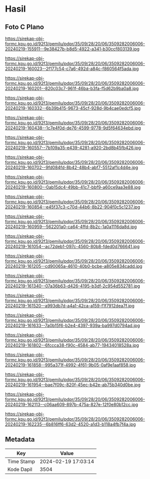 # Hasil

## Foto C Plano

https://sirekap-obj-formc.kpu.go.id/92f3/pemilu/pdpr/35/09/28/20/06/3509282006006-20240219-155911--9e38427b-b8d5-4922-a341-b30ccf803139.jpg

https://sirekap-obj-formc.kpu.go.id/92f3/pemilu/pdpr/35/09/28/20/06/3509282006006-20240219-160023--2f177c54-c7a6-492d-a84c-f860564f5ada.jpg

https://sirekap-obj-formc.kpu.go.id/92f3/pemilu/pdpr/35/09/28/20/06/3509282006006-20240219-160201--820c03c7-961f-46ba-b3fa-f5d62b9ba0a8.jpg

https://sirekap-obj-formc.kpu.go.id/92f3/pemilu/pdpr/35/09/28/20/06/3509282006006-20240219-160332--6b39b415-9673-45cf-928d-9b4cae0edcf5.jpg

https://sirekap-obj-formc.kpu.go.id/92f3/pemilu/pdpr/35/09/28/20/06/3509282006006-20240219-160438--1c7e4f0d-de76-4599-9778-9d5f64634ebd.jpg

https://sirekap-obj-formc.kpu.go.id/92f3/pemilu/pdpr/35/09/28/20/06/3509282006006-20240219-160557--7b109a35-e439-4281-a920-2bd8b45fb426.jpg

https://sirekap-obj-formc.kpu.go.id/92f3/pemilu/pdpr/35/09/28/20/06/3509282006006-20240219-160702--9fd084fd-8b42-48b4-abf7-5512af1c4d4e.jpg

https://sirekap-obj-formc.kpu.go.id/92f3/pemilu/pdpr/35/09/28/20/06/3509282006006-20240219-160800--0ab15dc4-49bb-41c7-bbf9-a60ce9aa3e88.jpg

https://sirekap-obj-formc.kpu.go.id/92f3/pemilu/pdpr/35/09/28/20/06/3509282006006-20240219-160854--e45f37c3-c70d-44b6-8b22-904f0c5c1237.jpg

https://sirekap-obj-formc.kpu.go.id/92f3/pemilu/pdpr/35/09/28/20/06/3509282006006-20240219-160959--562201a0-ca64-4ffd-8b2c-1a0a1116da8d.jpg

https://sirekap-obj-formc.kpu.go.id/92f3/pemilu/pdpr/35/09/28/20/06/3509282006006-20240219-161054--ac72deb1-097c-4560-80b8-fded0d766641.jpg

https://sirekap-obj-formc.kpu.go.id/92f3/pemilu/pdpr/35/09/28/20/06/3509282006006-20240219-161205--cd90065a-4610-40b0-bcbe-a805e834cadd.jpg

https://sirekap-obj-formc.kpu.go.id/92f3/pemilu/pdpr/35/09/28/20/06/3509282006006-20240219-161340--07a36b63-d426-4195-b3df-2c954d552781.jpg

https://sirekap-obj-formc.kpu.go.id/92f3/pemilu/pdpr/35/09/28/20/06/3509282006006-20240219-161520--a993db7d-a4a1-42ca-a159-f1f7912dea7f.jpg

https://sirekap-obj-formc.kpu.go.id/92f3/pemilu/pdpr/35/09/28/20/06/3509282006006-20240219-161633--7a0b15f6-b2e4-4397-939a-ba997d0794ad.jpg

https://sirekap-obj-formc.kpu.go.id/92f3/pemilu/pdpr/35/09/28/20/06/3509282006006-20240219-161802--6fccca38-f90c-4584-ab77-19434018528a.jpg

https://sirekap-obj-formc.kpu.go.id/92f3/pemilu/pdpr/35/09/28/20/06/3509282006006-20240219-161858--995a371f-4992-4f61-9b05-0af9e1aaf858.jpg

https://sirekap-obj-formc.kpu.go.id/92f3/pemilu/pdpr/35/09/28/20/06/3509282006006-20240219-161954--bae7f09c-820f-45ec-b42e-ab75b340d0be.jpg

https://sirekap-obj-formc.kpu.go.id/92f3/pemilu/pdpr/35/09/28/20/06/3509282006006-20240219-162113--c06aa609-897b-475a-827e-12f0e80b12cc.jpg

https://sirekap-obj-formc.kpu.go.id/92f3/pemilu/pdpr/35/09/28/20/06/3509282006006-20240219-162235--6b816ff6-63d2-4520-a1d3-b118a4fb7f4a.jpg


## Metadata

| Key        | Value               |
| ---------- | ------------------- |
| Time Stamp | 2024-02-19 17:03:14 |
| Kode Dapil | 3504                |



